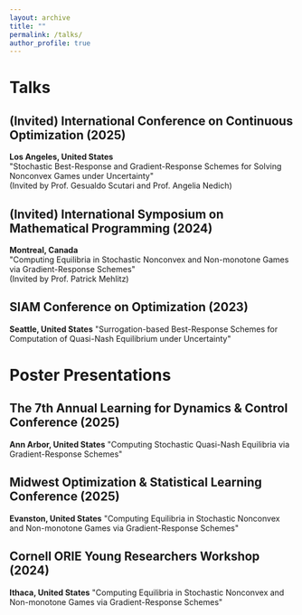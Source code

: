 ```yaml
---
layout: archive
title: ""
permalink: /talks/
author_profile: true
---
```


Talks
======

## (Invited) International Conference on Continuous Optimization (2025)
**Los Angeles, United States**  
"Stochastic Best-Response and Gradient-Response Schemes for Solving Nonconvex Games under Uncertainty"  
(Invited by Prof. Gesualdo Scutari and Prof. Angelia Nedich)

## (Invited) International Symposium on Mathematical Programming (2024)
**Montreal, Canada**  
"Computing Equilibria in Stochastic Nonconvex and Non-monotone Games via Gradient-Response Schemes"  
(Invited by Prof. Patrick Mehlitz)

## SIAM Conference on Optimization (2023)
**Seattle, United States**
"Surrogation-based Best-Response Schemes for Computation of Quasi-Nash Equilibrium under Uncertainty"


Poster Presentations
======

## The 7th Annual Learning for Dynamics & Control Conference (2025)
**Ann Arbor, United States**
"Computing Stochastic Quasi-Nash Equilibria via Gradient-Response Schemes"

## Midwest Optimization & Statistical Learning Conference (2025)
**Evanston, United States**
"Computing Equilibria in Stochastic Nonconvex and Non-monotone Games via Gradient-Response Schemes"

## Cornell ORIE Young Researchers Workshop (2024)
**Ithaca, United States**
"Computing Equilibria in Stochastic Nonconvex and Non-monotone Games via Gradient-Response Schemes"
